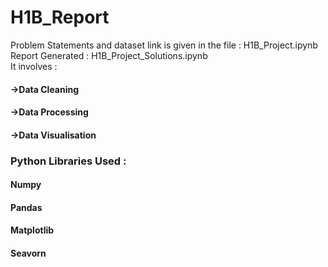 # H1B_Report<br>
Problem Statements and dataset link is given in the file : H1B_Project.ipynb<br>
Report Generated : H1B_Project_Solutions.ipynb<br>
It involves :<br>
#### ->Data Cleaning<br>
#### ->Data Processing<br>
#### ->Data Visualisation<br>
### Python Libraries Used : <br>
#### Numpy
#### Pandas
#### Matplotlib
#### Seavorn


